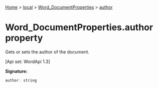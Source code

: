 [Home](./index) &gt; [local](local.md) &gt; [Word\_DocumentProperties](local.word_documentproperties.md) &gt; [author](local.word_documentproperties.author.md)

# Word\_DocumentProperties.author property

Gets or sets the author of the document. 

 \[Api set: WordApi 1.3\]

**Signature:**
```javascript
author: string
```
